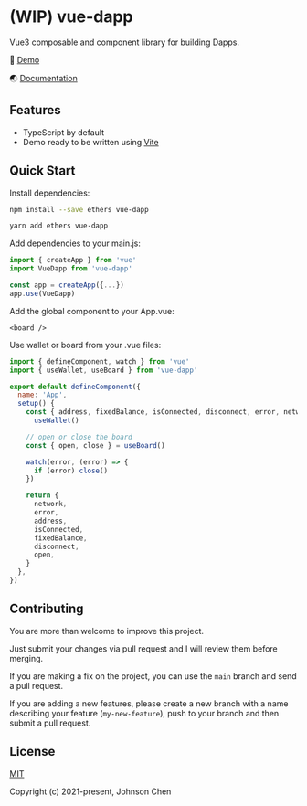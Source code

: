 # (WIP) vue-dapp

Vue3 composable and component library for building Dapps.

👀 [Demo](https://vue-dapp-demo.netlify.app/)

🌏 [Documentation](https://vue-dapp-docs.netlify.app/)

## Features
- TypeScript by default
- Demo ready to be written using [Vite](https://vitejs.dev/)

## Quick Start

Install dependencies:

```bash
npm install --save ethers vue-dapp

yarn add ethers vue-dapp
```

Add dependencies to your main.js:
```javascript
import { createApp } from 'vue'
import VueDapp from 'vue-dapp'

const app = createApp({...})
app.use(VueDapp)
```

Add the global component to your App.vue:

```vue
<board />
```

Use wallet or board from your .vue files:

```javascript
import { defineComponent, watch } from 'vue'
import { useWallet, useBoard } from 'vue-dapp'

export default defineComponent({
  name: 'App',
  setup() {
    const { address, fixedBalance, isConnected, disconnect, error, network } =
      useWallet()

    // open or close the board
    const { open, close } = useBoard()

    watch(error, (error) => {
      if (error) close()
    })

    return {
      network,
      error,
      address,
      isConnected,
      fixedBalance,
      disconnect,
      open,
    }
  },
})
```

## Contributing

You are more than welcome to improve this project.

Just submit your changes via pull request and I will review them before merging.

If you are making a fix on the project, you can use the `main` branch and send a pull request.

If you are adding a new features, please create a new branch with a name describing your feature (`my-new-feature`), push to your branch and then submit a pull request.


## License

[MIT](https://opensource.org/licenses/MIT)

Copyright (c) 2021-present, Johnson Chen